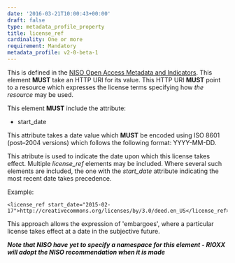 ```yaml
---
date: '2016-03-21T10:00:43+00:00'
draft: false
type: metadata_profile_property
title: license_ref
cardinality: One or more
requirement: Mandatory
metadata_profile: v2-0-beta-1
---
```

This is defined in the [NISO Open Access Metadata and Indicators](http://www.niso.org/workrooms/oami/). This element **MUST** take an HTTP URI for its value. This HTTP URI **MUST** point to a resource which expresses the license terms specifying how *the resource* may be used.

This element **MUST** include the attribute:

* start_date

This attribute takes a date value which **MUST** be encoded using ISO 8601 (post&#8211;2004 versions) which follows the following format: YYYY-MM-DD.

This atribute is used to indicate the date upon which this license takes effect. Multiple *license_ref* elements may be included. Where several such elements are included, the one with the *start_date* attribute indicating the most recent date takes precedence.

Example:
    
    <license_ref start_date="2015-02-17">http://creativecommons.org/licenses/by/3.0/deed.en_US</license_ref>


This approach allows the expression of &#39;embargoes&#39;, where a particular license takes effect at a date in the subjective future.

***Note that NISO have yet to specify a namespace for this element - RIOXX will adopt the NISO recommendation when it is made***
